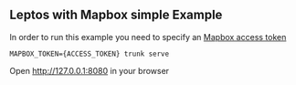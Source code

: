 ## Leptos with Mapbox simple Example

In order to run this example you need to specify an [Mapbox access token](https://account.mapbox.com/access-tokens)

```
MAPBOX_TOKEN={ACCESS_TOKEN} trunk serve
```

Open http://127.0.0.1:8080 in your browser
